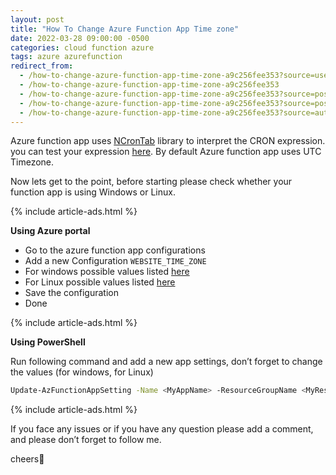 ```yaml
---
layout: post
title: "How To Change Azure Function App Time zone"
date: 2022-03-28 09:00:00 -0500
categories: cloud function azure
tags: azure azurefunction
redirect_from:
  - /how-to-change-azure-function-app-time-zone-a9c256fee353?source=user_profile---------3----------------------------
  - /how-to-change-azure-function-app-time-zone-a9c256fee353
  - /how-to-change-azure-function-app-time-zone-a9c256fee353?source=post_internal_links---------0----------------------------
  - /how-to-change-azure-function-app-time-zone-a9c256fee353?source=post_internal_links---------5----------------------------
  - /how-to-change-azure-function-app-time-zone-a9c256fee353?source=author_recirc-----891e3866d81----2----------------------------
---
```


Azure function app uses [NCronTab](https://github.com/atifaziz/NCrontab) library to interpret the CRON expression.
you can test your expression [here](https://bitesinbyte.com/ncrontab).
By default Azure function app uses UTC Timezone.

Now lets get to the point, before starting please check whether your function app is using Windows or Linux.

{% include article-ads.html %}

<strong>Using Azure portal</strong>

- Go to the azure function app configurations
- Add a new Configuration `WEBSITE_TIME_ZONE`
- For windows possible values listed [here](<https://docs.microsoft.com/en-us/previous-versions/windows/it-pro/windows-vista/cc749073(v=ws.10)?redirectedfrom=MSDN#time-zones>)
- For Linux possible values listed [here](https://en.wikipedia.org/wiki/List_of_tz_database_time_zones)
- Save the configuration
- Done

{% include article-ads.html %}

<strong>Using PowerShell</strong>

Run following command and add a new app settings, don’t forget to change the values (for windows, for Linux)

```bash
Update-AzFunctionAppSetting -Name <MyAppName> -ResourceGroupName <MyResourceGroupName> -AppSetting @{"WEBSITE_TIME_ZONE" = "CHANGE_THIS"}
```

{% include article-ads.html %}

If you face any issues or if you have any question please add a comment, and please don’t forget to follow me.

cheers🍻
